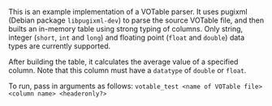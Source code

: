 This is an example implementation of a VOTable parser. It uses pugixml (Debian package `libpugixml-dev`) to parse the source VOTable file, and then builts an in-memory table using strong typing of columns. Only string, integer (`short`, `int` and `long`) and floating point (`float` and `double`) data types are currently supported. 

After building the table, it calculates the average value of a specified column. Note that this column must have a `datatype` of `double` or `float`. 

To run, pass in arguments as follows:
`votable_test <name of VOTable file> <column name> <headeronly?>`
